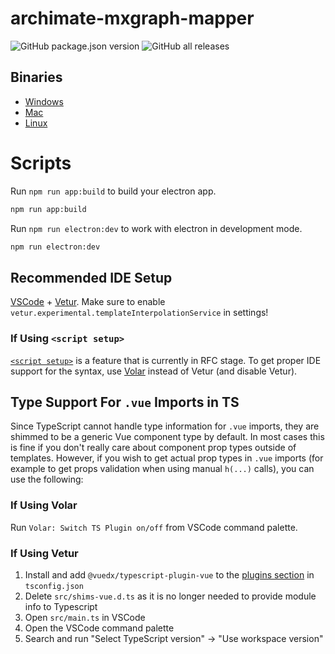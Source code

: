 # archimate-mxgraph-mapper

![GitHub package.json version](https://img.shields.io/github/package-json/v/fazendadosoftware/archimate-mxgraph-mapper)
![GitHub all releases](https://img.shields.io/github/downloads/fazendadosoftware/archimate-mxgraph-mapper/total)

## Binaries
* [Windows](https://github.com/fazendadosoftware/archimate-mxgraph-mapper/releases/download/v0.8.0/Archimate-MXGraph-Mapper-Setup-0.8.0.exe)
* [Mac](https://github.com/fazendadosoftware/archimate-mxgraph-mapper/releases/download/v0.8.0/Archimate-MXGraph-Mapper-0.8.0.dmg)
* [Linux](https://github.com/fazendadosoftware/archimate-mxgraph-mapper/releases/download/v0.8.0/Archimate-MXGraph-Mapper-0.8.0.AppImage)

# Scripts

Run `npm run app:build` to build your electron app.
```bash
npm run app:build
```

Run `npm run electron:dev` to work with electron in development mode.
```bash
npm run electron:dev
```


## Recommended IDE Setup

[VSCode](https://code.visualstudio.com/) + [Vetur](https://marketplace.visualstudio.com/items?itemName=octref.vetur). Make sure to enable `vetur.experimental.templateInterpolationService` in settings!

### If Using `<script setup>`

[`<script setup>`](https://github.com/vuejs/rfcs/pull/227) is a feature that is currently in RFC stage. To get proper IDE support for the syntax, use [Volar](https://marketplace.visualstudio.com/items?itemName=johnsoncodehk.volar) instead of Vetur (and disable Vetur).

## Type Support For `.vue` Imports in TS

Since TypeScript cannot handle type information for `.vue` imports, they are shimmed to be a generic Vue component type by default. In most cases this is fine if you don't really care about component prop types outside of templates. However, if you wish to get actual prop types in `.vue` imports (for example to get props validation when using manual `h(...)` calls), you can use the following:

### If Using Volar

Run `Volar: Switch TS Plugin on/off` from VSCode command palette.

### If Using Vetur

1. Install and add `@vuedx/typescript-plugin-vue` to the [plugins section](https://www.typescriptlang.org/tsconfig#plugins) in `tsconfig.json`
2. Delete `src/shims-vue.d.ts` as it is no longer needed to provide module info to Typescript
3. Open `src/main.ts` in VSCode
4. Open the VSCode command palette
5. Search and run "Select TypeScript version" -> "Use workspace version"
